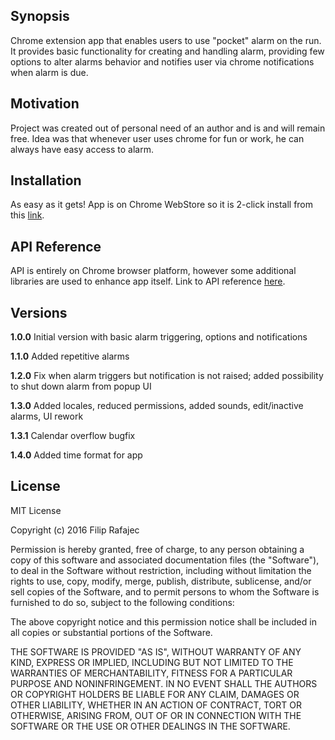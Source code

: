 ## Synopsis

Chrome extension app that enables users to use "pocket" alarm on the run. It provides basic functionality for creating and handling alarm, providing few options to alter alarms behavior and notifies user via chrome notifications when alarm is due.

## Motivation

Project was created out of personal need of an author and is and will remain free. Idea was that whenever user uses chrome for fun or work, he can always have easy access to alarm.

## Installation

As easy as it gets! App is on Chrome WebStore so it is 2-click install from this [link](https://chrome.google.com/webstore/detail/alarm-me/knahjdfbilnkfipggnnhojmjpjcgjkmg "Alarm Me!").

## API Reference

API is entirely on Chrome browser platform, however some additional libraries are used to enhance app itself. Link to API reference [here](https://developer.chrome.com/extensions "Chrome extensions").

## Versions

**1.0.0** Initial version with basic alarm triggering, options and notifications

**1.1.0** Added repetitive alarms

**1.2.0** Fix when alarm triggers but notification is not raised; added possibility to shut down alarm from popup UI

**1.3.0** Added locales, reduced permissions, added sounds, edit/inactive alarms, UI rework

**1.3.1** Calendar overflow bugfix

**1.4.0** Added time format for app

## License

MIT License

Copyright (c) 2016 Filip Rafajec

Permission is hereby granted, free of charge, to any person obtaining a copy
of this software and associated documentation files (the "Software"), to deal
in the Software without restriction, including without limitation the rights
to use, copy, modify, merge, publish, distribute, sublicense, and/or sell
copies of the Software, and to permit persons to whom the Software is
furnished to do so, subject to the following conditions:

The above copyright notice and this permission notice shall be included in all
copies or substantial portions of the Software.

THE SOFTWARE IS PROVIDED "AS IS", WITHOUT WARRANTY OF ANY KIND, EXPRESS OR
IMPLIED, INCLUDING BUT NOT LIMITED TO THE WARRANTIES OF MERCHANTABILITY,
FITNESS FOR A PARTICULAR PURPOSE AND NONINFRINGEMENT. IN NO EVENT SHALL THE
AUTHORS OR COPYRIGHT HOLDERS BE LIABLE FOR ANY CLAIM, DAMAGES OR OTHER
LIABILITY, WHETHER IN AN ACTION OF CONTRACT, TORT OR OTHERWISE, ARISING FROM,
OUT OF OR IN CONNECTION WITH THE SOFTWARE OR THE USE OR OTHER DEALINGS IN THE
SOFTWARE.
